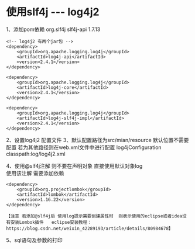 使用slf4j --- log4j2
================================================
1、添加pom依赖
	<!-- 日志：slf4j+log4j2 -->
    <dependency>
    	<groupId>org.slf4j</groupId>
    	<artifactId>slf4j-api</artifactId>
    	<version>1.7.13</version>
    </dependency>
    
    <!-- log4j2 有两个jar包 -->
    <dependency>
    	<groupId>org.apache.logging.log4j</groupId>
    	<artifactId>log4j-api</artifactId>
    	<version>2.4.1</version>
    </dependency>
    
    <dependency>
    	<groupId>org.apache.logging.log4j</groupId>
    	<artifactId>log4j-core</artifactId>
    	<version>2.4.1</version>
    </dependency>
    
    <dependency>
    	<groupId>org.apache.logging.log4j</groupId>
    	<artifactId>log4j-slf4j-impl</artifactId>
    	<version>2.4.1</version>
    </dependency>
	
	
2、设置log4j2 配置文件
3、默认配置路径为src/mian/resource 默认位置不需要配置 若为其他路径则在web.xml文件中进行配置
	<!-- 日志的xml配置文件 -->
  <context-param>
  	<param-name>log4jConfiguration</param-name>
  	<param-value>classpath:log/log4j2.xml</param-value>
  </context-param>

4、使用@slf4j注解  则不要在声明对象  直接使用默认对象log  
	使用该注解 需要添加依赖
	<!-- @slf4j的提供包 -->
	
    <dependency>
        <groupId>org.projectlombok</groupId>
        <artifactId>lombok</artifactId>
        <version>1.16.22</version>
    </dependency>  
    
    【注意 若添加@slf4j后 使用log提示需要创建属性时  则表示使用的eclipse或者idea没有安装Lombok插件   eclipse安装教程：https://blog.csdn.net/weixin_42289193/article/details/80984678】
    
 5、sql语句及参数的打印 
	<!-- jdbcTemplate sql语句及参数打印 -->
	<logger name="org.springframework.jdbc.core" level="debug" />
	<logger name="org.springframework.jdbc.core.StatementCreatorUtils" level="traces"/>
